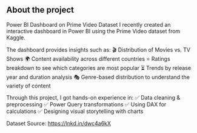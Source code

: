 ## About the project
Power BI Dashboard on Prime Video Dataset
I recently created an interactive dashboard in Power BI using the Prime Video dataset from Kaggle.

The dashboard provides insights such as:
🎬 Distribution of Movies vs. TV Shows
🌍 Content availability across different countries
⭐ Ratings breakdown to see which categories are most popular
⏳ Trends by release year and duration analysis
🎭 Genre-based distribution to understand the variety of content

Through this project, I got hands-on experience in:
 ✅ Data cleaning & preprocessing
 ✅ Power Query transformations
 ✅ Using DAX for calculations
 ✅ Designing visual storytelling with charts

Dataset Source: https://lnkd.in/dwc4a6kX 
